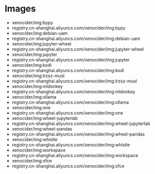 # Images
- xenocider/img:bypy
- registry.cn-shanghai.aliyuncs.com/xenocider/img:bypy
- xenocider/img:debian-uam
- registry.cn-shanghai.aliyuncs.com/xenocider/img:debian-uam
- xenocider/img:jupyter-wheel
- registry.cn-shanghai.aliyuncs.com/xenocider/img:jupyter-wheel
- xenocider/img:jupyter
- registry.cn-shanghai.aliyuncs.com/xenocider/img:jupyter
- xenocider/img:kodi
- registry.cn-shanghai.aliyuncs.com/xenocider/img:kodi
- xenocider/img:lrzsz-musl
- registry.cn-shanghai.aliyuncs.com/xenocider/img:lrzsz-musl
- xenocider/img:mldonkey
- registry.cn-shanghai.aliyuncs.com/xenocider/img:mldonkey
- xenocider/img:ollama
- registry.cn-shanghai.aliyuncs.com/xenocider/img:ollama
- xenocider/img:one
- registry.cn-shanghai.aliyuncs.com/xenocider/img:one
- xenocider/img:wheel-jupyterlab
- registry.cn-shanghai.aliyuncs.com/xenocider/img:wheel-jupyterlab
- xenocider/img:wheel-pandas
- registry.cn-shanghai.aliyuncs.com/xenocider/img:wheel-pandas
- xenocider/img:whistle
- registry.cn-shanghai.aliyuncs.com/xenocider/img:whistle
- xenocider/img:workspace
- registry.cn-shanghai.aliyuncs.com/xenocider/img:workspace
- xenocider/img:xfce
- registry.cn-shanghai.aliyuncs.com/xenocider/img:xfce
